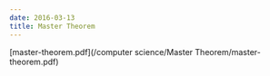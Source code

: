 ```yaml
---
date: 2016-03-13
title: Master Theorem
---
```


[master-theorem.pdf](/computer science/Master Theorem/master-theorem.pdf)